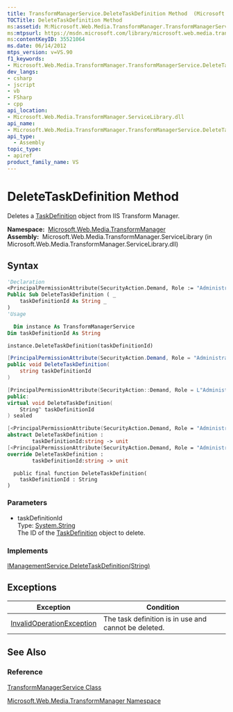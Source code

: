 ```yaml
---
title: TransformManagerService.DeleteTaskDefinition Method  (Microsoft.Web.Media.TransformManager)
TOCTitle: DeleteTaskDefinition Method
ms:assetid: M:Microsoft.Web.Media.TransformManager.TransformManagerService.DeleteTaskDefinition(System.String)
ms:mtpsurl: https://msdn.microsoft.com/library/microsoft.web.media.transformmanager.transformmanagerservice.deletetaskdefinition(v=VS.90)
ms:contentKeyID: 35521064
ms.date: 06/14/2012
mtps_version: v=VS.90
f1_keywords:
- Microsoft.Web.Media.TransformManager.TransformManagerService.DeleteTaskDefinition
dev_langs:
- csharp
- jscript
- vb
- FSharp
- cpp
api_location:
- Microsoft.Web.Media.TransformManager.ServiceLibrary.dll
api_name:
- Microsoft.Web.Media.TransformManager.TransformManagerService.DeleteTaskDefinition
api_type:
  - Assembly
topic_type:
- apiref
product_family_name: VS
---
```


# DeleteTaskDefinition Method

Deletes a [TaskDefinition](taskdefinition-class-microsoft-web-media-transformmanager.md) object from IIS Transform Manager.

**Namespace:**  [Microsoft.Web.Media.TransformManager](microsoft-web-media-transformmanager-namespace.md)  
**Assembly:**  Microsoft.Web.Media.TransformManager.ServiceLibrary (in Microsoft.Web.Media.TransformManager.ServiceLibrary.dll)

## Syntax

```vb
'Declaration
<PrincipalPermissionAttribute(SecurityAction.Demand, Role := "Administrators")> _
Public Sub DeleteTaskDefinition ( _
    taskDefinitionId As String _
)
'Usage

  Dim instance As TransformManagerService
Dim taskDefinitionId As String

instance.DeleteTaskDefinition(taskDefinitionId)
```

```csharp
[PrincipalPermissionAttribute(SecurityAction.Demand, Role = "Administrators")]
public void DeleteTaskDefinition(
    string taskDefinitionId
)
```

```cpp
[PrincipalPermissionAttribute(SecurityAction::Demand, Role = L"Administrators")]
public:
virtual void DeleteTaskDefinition(
    String^ taskDefinitionId
) sealed
```

``` fsharp
[<PrincipalPermissionAttribute(SecurityAction.Demand, Role = "Administrators")>]
abstract DeleteTaskDefinition : 
        taskDefinitionId:string -> unit 
[<PrincipalPermissionAttribute(SecurityAction.Demand, Role = "Administrators")>]
override DeleteTaskDefinition : 
        taskDefinitionId:string -> unit 
```

```jscript
  public final function DeleteTaskDefinition(
    taskDefinitionId : String
)
```

### Parameters

  - taskDefinitionId  
    Type: [System.String](https://msdn.microsoft.com/library/s1wwdcbf)  
    The ID of the [TaskDefinition](taskdefinition-class-microsoft-web-media-transformmanager.md) object to delete.  

### Implements

[IManagementService.DeleteTaskDefinition(String)](imanagementservice-deletetaskdefinition-method-microsoft-web-media-transformmanager.md)  

## Exceptions

|Exception|Condition|
|--- |--- |
|[InvalidOperationException](https://msdn.microsoft.com/library/2asft85a)|The task definition is in use and cannot be deleted.|


## See Also

### Reference

[TransformManagerService Class](transformmanagerservice-class-microsoft-web-media-transformmanager.md)

[Microsoft.Web.Media.TransformManager Namespace](microsoft-web-media-transformmanager-namespace.md)

